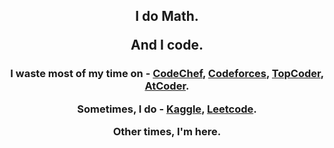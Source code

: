 <h2 align="center">I do Math. <p>And I code. </p></h2>

<h3 align="center">
  
<p align="center">
  I waste most of my time on - 
<a href="https://www.codechef.com/users/big_v" target="blank">CodeChef</a>, 
<a href="https://codeforces.com/profile/bigv_" target="blank">Codeforces</a>, 
<a href="https://www.topcoder.com/members/BigV_" target="blank">TopCoder</a>, 
<a href="https://atcoder.jp/users/BigV" target="blank">AtCoder</a>.
</p>
  
<p align="center">
  Sometimes, I do - 
<a href="https://kaggle.com/bigvish" target="blank">Kaggle</a>, 
<a href="https://www.leetcode.com/bigv_" target="blank">Leetcode</a>.
</p>

<p align="center">
  Other times, I'm here.
</p>
</h3>


<!---
SinghaniaV/SinghaniaV is a ✨ special ✨ repository because its `README.md` (this file) appears on your GitHub profile.
You can click the Preview link to take a look at your changes.
--->
